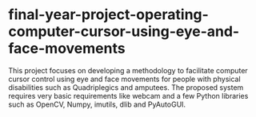 # final-year-project-operating-computer-cursor-using-eye-and-face-movements
This project focuses on developing a methodology to facilitate computer cursor control using eye and face movements for people with physical disabilities such as Quadriplegics and amputees. The proposed system requires very basic requirements like webcam and a few Python libraries such as OpenCV, Numpy, imutils, dlib and PyAutoGUI.
